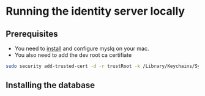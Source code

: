 # Running the identity server locally

## Prerequisites

- You need to [install](../../database/README.md) and configure myslq on your mac.
- You also need to add the dev root ca certifiate
  
```bash
sudo security add-trusted-cert -d -r trustRoot -k /Library/Keychains/System.keychain ~/new-root-certificate.crt
```

## Installing the database

```bash

```
